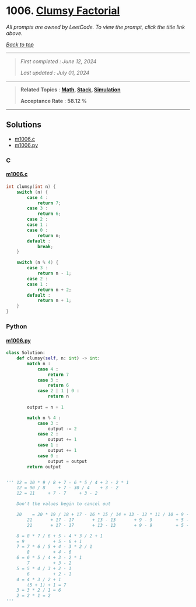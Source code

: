 # 1006. [Clumsy Factorial](<https://leetcode.com/problems/clumsy-factorial>)

*All prompts are owned by LeetCode. To view the prompt, click the title link above.*

*[Back to top](<../README.md>)*

------

> *First completed : June 12, 2024*
>
> *Last updated : July 01, 2024*

------

> **Related Topics** : **[Math](<by_topic/Math.md>), [Stack](<by_topic/Stack.md>), [Simulation](<by_topic/Simulation.md>)**
>
> **Acceptance Rate** : **58.12 %**

------

## Solutions

- [m1006.c](<../my-submissions/m1006.c>)
- [m1006.py](<../my-submissions/m1006.py>)
### C
#### [m1006.c](<../my-submissions/m1006.c>)
```C
int clumsy(int n) {
    switch (n) {
        case 4 :
            return 7;
        case 3 :
            return 6;
        case 2 :
        case 1 :
        case 0 :
            return n;
        default :
            break;
    }

    switch (n % 4) {
        case 3 :
            return n - 1;
        case 2 :
        case 1 :
            return n + 2;
        default :
            return n + 1;
    }
}
```

### Python
#### [m1006.py](<../my-submissions/m1006.py>)
```Python
class Solution:
    def clumsy(self, n: int) -> int:
        match n :
            case 4 :
                return 7
            case 3 :
                return 6
            case 2 | 1 | 0 :
                return n
            
        output = n + 1

        match n % 4 :
            case 3 :
                output -= 2
            case 2 :
                output += 1
            case 1 :
                output += 1
            case 0 : 
                output = output
        return output


''' 12 = 10 * 9 / 8 + 7 - 6 * 5 / 4 + 3 - 2 * 1
    12 = 90 / 8 	+ 7 - 30 / 4	+ 3 - 2
    12 = 11		+ 7 - 7		+ 3 - 2

    Don't the values begin to cancel out

    20    = 20 * 19 / 18 + 17 - 16 * 15 / 14 + 13 - 12 * 11 / 10 + 9 - 8 * 7 / 6 + 5 - 4 * 3 / 2 + 1
        21	     + 17 - 17		 + 13 - 13	     + 9 - 9	     + 5 - 6 + 1
        21	     + 17 - 17		 + 13 - 13	     + 9 - 9	     + 5 - 5

    8 = 8 * 7 / 6 + 5 - 4 * 3 / 2 + 1
    = 9 	      + 5 - 6 + 1
    7 = 7 * 6 / 5 + 4 - 3 * 2 / 1
        8         + 4 - 6
    6 = 6 * 5 / 4 + 3 - 2 * 1
        7         + 3 - 2
    5 = 5 * 4 / 3 + 2 - 1
        6         + 2 - 1
    4 = 4 * 3 / 2 + 1
        (5 + 1) + 1 = 7
    3 = 3 * 2 / 1 = 6
    2 = 2 * 1 = 2
'''

```

